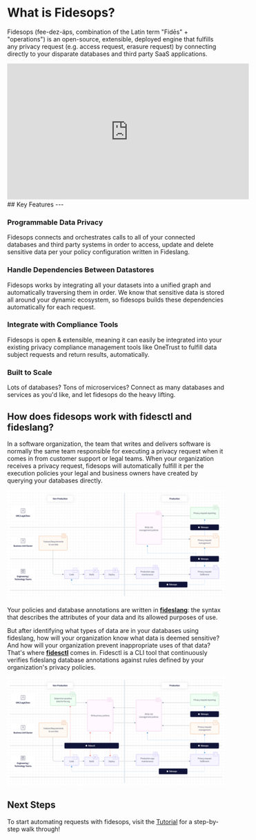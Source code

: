 # What is Fidesops?

Fidesops (fee-dez-äps, combination of the Latin term "Fidēs" + "operations") is an open-source, extensible, deployed engine that fulfills any privacy request (e.g. access request, erasure request) by connecting directly to your disparate databases and third party SaaS applications.

<iframe width="560" height="315" src="https://www.youtube.com/embed/1Sw4VlcbZ6I" title="Introduction to Fides Ops with Cillian Kieran" frameborder="0" allow="accelerometer; autoplay; clipboard-write; encrypted-media; gyroscope; picture-in-picture" allowfullscreen></iframe>
## Key Features
---

### Programmable Data Privacy
Fidesops connects and orchestrates calls to all of your connected databases and third party systems in order to access, update and delete sensitive data per your policy configuration written in Fideslang.

### Handle Dependencies Between Datastores
Fidesops works by integrating all your datasets into a unified graph and automatically traversing them in order. We know that sensitive data is stored all around your dynamic ecosystem, so fidesops builds these dependencies automatically for each request.

### Integrate with Compliance Tools
Fidesops is open & extensible, meaning it can easily be integrated into your existing privacy compliance management tools like OneTrust to fulfill data subject requests and return results, automatically.

### Built to Scale
Lots of databases? Tons of microservices? Connect as many databases and services as you'd like, and let fidesops do the heavy lifting.

## How does fidesops work with fidesctl and fideslang?
In a software organization, the team that writes and delivers software is normally the same team responsible for executing a privacy request when it comes in from customer support or legal teams. When your organization receives a privacy request, fidesops will automatically fulfill it per the execution policies your legal and business owners have created by querying your databases directly. 

![Fidesops business process](img/fides-ops-process.png "Fidesops biz process")

Your policies and database annotations are written in [**fideslang**](https://github.com/ethyca/fideslang): the syntax that describes the attributes of your data and its allowed purposes of use. 

But after identifying what types of data are in your databases using fideslang, how will your organization know what data is deemed sensitive? And how will your organization prevent inappropriate uses of that data? That's where [**fidesctl**](https://github.com/ethyca/fides) comes in. Fidesctl is a CLI tool that continuously verifies fideslang database annotations against rules defined by your organization's privacy policies.

![Fides ecosystem](img/fides-ecosystem.png "Fides ecosystem")


## Next Steps

To start automating requests with fidesops, visit the [Tutorial](tutorial/index.md) for a step-by-step walk through!